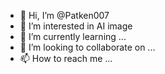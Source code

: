 - 👋 Hi, I’m @Patken007
- 👀 I’m interested in AI image
- 🌱 I’m currently learning ...
- 💞️ I’m looking to collaborate on ...
- 📫 How to reach me ...

<!---
Patken007/Patken007 is a ✨ special ✨ repository because its `README.md` (this file) appears on your GitHub profile.
You can click the Preview link to take a look at your changes.
--->
